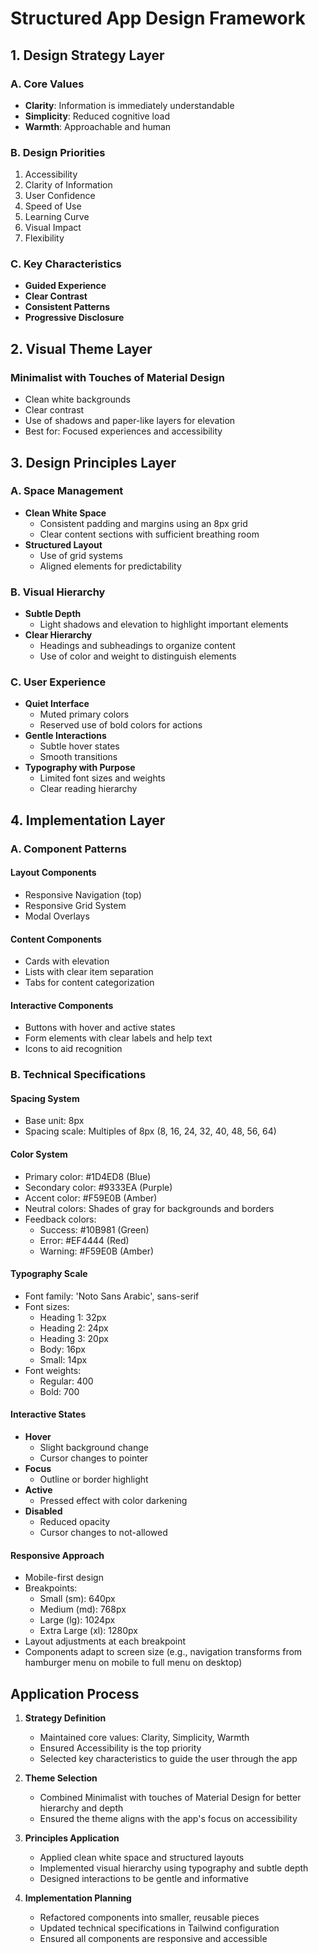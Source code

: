 # Structured App Design Framework

## 1. Design Strategy Layer

### A. Core Values

- **Clarity**: Information is immediately understandable
- **Simplicity**: Reduced cognitive load
- **Warmth**: Approachable and human

### B. Design Priorities

1. Accessibility
2. Clarity of Information
3. User Confidence
4. Speed of Use
5. Learning Curve
6. Visual Impact
7. Flexibility

### C. Key Characteristics

- **Guided Experience**
- **Clear Contrast**
- **Consistent Patterns**
- **Progressive Disclosure**

## 2. Visual Theme Layer

### Minimalist with Touches of Material Design

- Clean white backgrounds
- Clear contrast
- Use of shadows and paper-like layers for elevation
- Best for: Focused experiences and accessibility

## 3. Design Principles Layer

### A. Space Management

- **Clean White Space**
  - Consistent padding and margins using an 8px grid
  - Clear content sections with sufficient breathing room
- **Structured Layout**
  - Use of grid systems
  - Aligned elements for predictability

### B. Visual Hierarchy

- **Subtle Depth**
  - Light shadows and elevation to highlight important elements
- **Clear Hierarchy**
  - Headings and subheadings to organize content
  - Use of color and weight to distinguish elements

### C. User Experience

- **Quiet Interface**
  - Muted primary colors
  - Reserved use of bold colors for actions
- **Gentle Interactions**
  - Subtle hover states
  - Smooth transitions
- **Typography with Purpose**
  - Limited font sizes and weights
  - Clear reading hierarchy

## 4. Implementation Layer

### A. Component Patterns

#### Layout Components

- Responsive Navigation (top)
- Responsive Grid System
- Modal Overlays

#### Content Components

- Cards with elevation
- Lists with clear item separation
- Tabs for content categorization

#### Interactive Components

- Buttons with hover and active states
- Form elements with clear labels and help text
- Icons to aid recognition

### B. Technical Specifications

#### Spacing System

- Base unit: 8px
- Spacing scale: Multiples of 8px (8, 16, 24, 32, 40, 48, 56, 64)

#### Color System

- Primary color: #1D4ED8 (Blue)
- Secondary color: #9333EA (Purple)
- Accent color: #F59E0B (Amber)
- Neutral colors: Shades of gray for backgrounds and borders
- Feedback colors:
  - Success: #10B981 (Green)
  - Error: #EF4444 (Red)
  - Warning: #F59E0B (Amber)

#### Typography Scale

- Font family: 'Noto Sans Arabic', sans-serif
- Font sizes:
  - Heading 1: 32px
  - Heading 2: 24px
  - Heading 3: 20px
  - Body: 16px
  - Small: 14px
- Font weights:
  - Regular: 400
  - Bold: 700

#### Interactive States

- **Hover**
  - Slight background change
  - Cursor changes to pointer
- **Focus**
  - Outline or border highlight
- **Active**
  - Pressed effect with color darkening
- **Disabled**
  - Reduced opacity
  - Cursor changes to not-allowed

#### Responsive Approach

- Mobile-first design
- Breakpoints:
  - Small (sm): 640px
  - Medium (md): 768px
  - Large (lg): 1024px
  - Extra Large (xl): 1280px
- Layout adjustments at each breakpoint
- Components adapt to screen size (e.g., navigation transforms from hamburger menu on mobile to full menu on desktop)

## Application Process

1. **Strategy Definition**
   - Maintained core values: Clarity, Simplicity, Warmth
   - Ensured Accessibility is the top priority
   - Selected key characteristics to guide the user through the app

2. **Theme Selection**
   - Combined Minimalist with touches of Material Design for better hierarchy and depth
   - Ensured the theme aligns with the app's focus on accessibility

3. **Principles Application**
   - Applied clean white space and structured layouts
   - Implemented visual hierarchy using typography and subtle depth
   - Designed interactions to be gentle and informative

4. **Implementation Planning**
   - Refactored components into smaller, reusable pieces
   - Updated technical specifications in Tailwind configuration
   - Ensured all components are responsive and accessible
